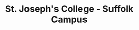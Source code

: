 ---
layout: repo
title: "St. Joseph's College - Suffolk Campus"
id: 22248
permalink: repos/22248/
---